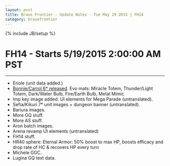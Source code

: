 ```yaml
---
layout: post
title: Brave Frontier - Update Notes - Tue May 19 2015 | FH14
category: bravefrontier
---
```


{% include JB/setup %}

# FH14 - Starts 5/19/2015 2:00:00 AM PST

----------------------

* Eriole (unit data added.)
* [Bonnie/Carrol 6* released](/bravefrontier/2015/05/05/bravefrontier-update-notes/). Evo mats: Miracle Totem, Thunder/Light Totem, Dark/Water Bulb, Fire/Earth Bulb, Metal Mimic
* Imp key image added. UI elements for  Mega Parade (untranslated).
* Sefia/Kikuri 7* unit images + dungeon banner (untranslated).
* Bariura images.
* More GQ stuff.
* More AS stuff.
* Aron batch images.
* Arena revamp UI elements (untranslated)
* FH14 stuff.
* HR40 sphere: Eternal Armor: 50% boost to max HP, boosts efficacy and drop rate of HC & recovers HP every turn
* Michele GGC.
* Lugina GQ text data.